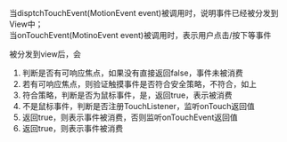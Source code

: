 当disptchTouchEvent(MotionEvent event)被调用时，说明事件已经被分发到View中；  
当onTouchEvent(MotinoEvent event)被调用时，表示用户点击/按下等事件

被分发到view后，会
1. 判断是否有可响应焦点，如果没有直接返回false，事件未被消费
2. 若有可响应焦点，则验证触摸事件是否符合安全策略，不符合，如上
3. 符合策略，判断是否为鼠标事件，是，返回true，表示被消费
4. 不是鼠标事件，判断是否注册TouchListener，监听onTouch返回值
5. 返回true，则表示事件被消费，否则监听onTouchEvent返回值
6. 返回true，则表示事件被消费


